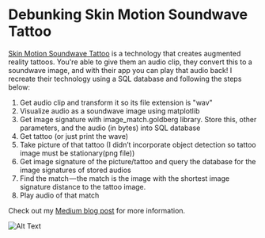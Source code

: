 # Debunking Skin Motion Soundwave Tattoo

[Skin Motion Soundwave Tattoo](https://skinmotion.com/soundwave-tattoos/) is a technology that creates augmented reality tattoos. You're able to give them an audio clip, they convert this to a soundwave image, and with their app you can play that audio back! I recreate their technology using a SQL database and following the steps below:

1) Get audio clip and transform it so its file extension is "wav"
2) Visualize audio as a soundwave image using matplotlib
3) Get image signature with image_match.goldberg library. Store this, other parameters, and the audio (in bytes) into SQL database
4) Get tattoo (or just print the wave)
5) Take picture of that tattoo (I didn’t incorporate object detection so tattoo image must be stationary(png file))
6) Get image signature of the picture/tattoo and query the database for the image signatures of stored audios
7) Find the match — the match is the image with the shortest image signature distance to the tattoo image.
8) Play audio of that match

Check out my [Medium blog post](https://towardsdatascience.com/debunking-skin-motion-tattoo-d05a65ed6826) for more information.

![Alt Text](https://media.giphy.com/media/vFKqnCdLPNOKc/giphy.gif)

